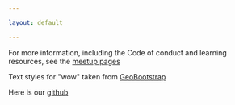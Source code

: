 ```yaml
---

layout: default

---
```


For more information, including the Code of conduct and learning resources, see the [meetup pages](http://www.meetup.com/PyLadies-PDX/about/)

Text styles for "wow" taken from [GeoBootstrap](http://code.divshot.com/geo-bootstrap/)

Here is our [github](https://github.com/pyladiespdx)